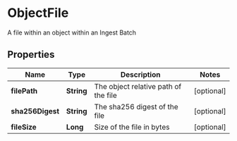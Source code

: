 

# ObjectFile

A file within an object within an Ingest Batch

## Properties

Name | Type | Description | Notes
------------ | ------------- | ------------- | -------------
**filePath** | **String** | The object relative path of the file |  [optional]
**sha256Digest** | **String** | The sha256 digest of the file |  [optional]
**fileSize** | **Long** | Size of the file in bytes |  [optional]



